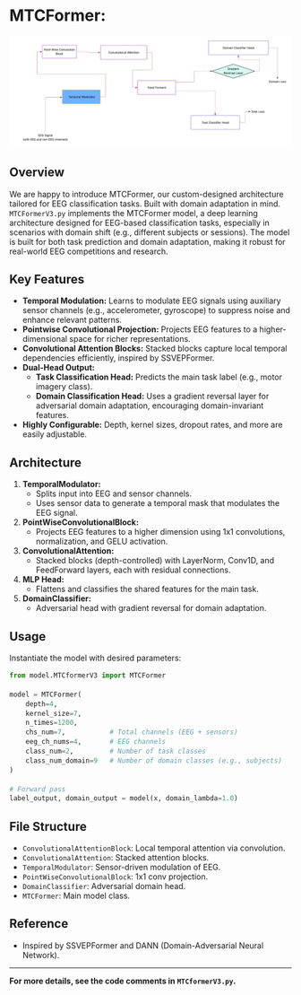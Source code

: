 # MTCFormer:

![MTCFormer Architecture](Arch.jpeg)

## Overview
We are happy to introduce MTCFormer, our custom-designed architecture tailored for EEG classification tasks. Built with domain adaptation in mind.
`MTCFormerV3.py` implements the MTCFormer model, a deep learning architecture designed for EEG-based classification tasks, especially in scenarios with domain shift (e.g., different subjects or sessions). The model is built for both task prediction and domain adaptation, making it robust for real-world EEG competitions and research.

## Key Features

- **Temporal Modulation:** Learns to modulate EEG signals using auxiliary sensor channels (e.g., accelerometer, gyroscope) to suppress noise and enhance relevant patterns.
- **Pointwise Convolutional Projection:** Projects EEG features to a higher-dimensional space for richer representations.
- **Convolutional Attention Blocks:** Stacked blocks capture local temporal dependencies efficiently, inspired by SSVEPFormer.
- **Dual-Head Output:**
  - **Task Classification Head:** Predicts the main task label (e.g., motor imagery class).
  - **Domain Classification Head:** Uses a gradient reversal layer for adversarial domain adaptation, encouraging domain-invariant features.
- **Highly Configurable:** Depth, kernel sizes, dropout rates, and more are easily adjustable.

## Architecture

1. **TemporalModulator:**
   - Splits input into EEG and sensor channels.
   - Uses sensor data to generate a temporal mask that modulates the EEG signal.
2. **PointWiseConvolutionalBlock:**
   - Projects EEG features to a higher dimension using 1x1 convolutions, normalization, and GELU activation.
3. **ConvolutionalAttention:**
   - Stacked blocks (depth-controlled) with LayerNorm, Conv1D, and FeedForward layers, each with residual connections.
4. **MLP Head:**
   - Flattens and classifies the shared features for the main task.
5. **DomainClassifier:**
   - Adversarial head with gradient reversal for domain adaptation.

## Usage

Instantiate the model with desired parameters:

```python
from model.MTCformerV3 import MTCFormer

model = MTCFormer(
    depth=4,
    kernel_size=7,
    n_times=1200,
    chs_num=7,           # Total channels (EEG + sensors)
    eeg_ch_nums=4,       # EEG channels
    class_num=2,         # Number of task classes
    class_num_domain=9   # Number of domain classes (e.g., subjects)
)

# Forward pass
label_output, domain_output = model(x, domain_lambda=1.0)
```

## File Structure

- `ConvolutionalAttentionBlock`: Local temporal attention via convolution.
- `ConvolutionalAttention`: Stacked attention blocks.
- `TemporalModulator`: Sensor-driven modulation of EEG.
- `PointWiseConvolutionalBlock`: 1x1 conv projection.
- `DomainClassifier`: Adversarial domain head.
- `MTCFormer`: Main model class.

## Reference

- Inspired by SSVEPFormer and DANN (Domain-Adversarial Neural Network).

---

**For more details, see the code comments in `MTCformerV3.py`.**
